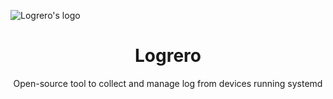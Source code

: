 ![Logrero's logo](https://github.com/user-attachments/assets/6909bf47-6dde-4546-a227-fcab6b877e0a)

<h1 align="center">Logrero</h1>

<p align="center">Open-source tool to collect and manage log from devices running systemd</p>
